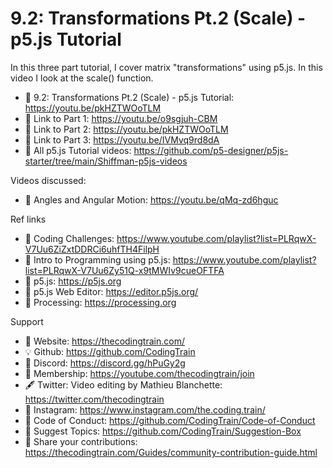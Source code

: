  # 9.2: Transformations Pt.2 (Scale) - p5.js Tutorial
 
In this three part tutorial, I cover matrix "transformations" using p5.js. In this video I look at the scale() function.

-   🔗  9.2: Transformations Pt.2 (Scale) - p5.js Tutorial: https://youtu.be/pkHZTWOoTLM
-   🎥  Link to Part 1: https://youtu.be/o9sgjuh-CBM 
-   🎥  Link to Part 2: https://youtu.be/pkHZTWOoTLM 
-   🎥  Link to Part 3: https://youtu.be/IVMvq9rd8dA 
-   🎥  All p5.js Tutorial videos: https://github.com/p5-designer/p5js-starter/tree/main/Shiffman-p5js-videos

Videos discussed:
-   🎥  Angles and Angular Motion: https://youtu.be/qMq-zd6hguc

Ref links
-   🎥  Coding Challenges: https://www.youtube.com/playlist?list=PLRqwX-V7Uu6ZiZxtDDRCi6uhfTH4FilpH
-   🎥  Intro to Programming using p5.js: https://www.youtube.com/playlist?list=PLRqwX-V7Uu6Zy51Q-x9tMWIv9cueOFTFA
-   🔗  p5.js: https://p5js.org
-   🔗  p5.js Web Editor: https://editor.p5js.org/ 
-   🔗  Processing: https://processing.org

Support
-   🚂  Website: https://thecodingtrain.com/
-   💡  Github: https://github.com/CodingTrain
-   💬  Discord: https://discord.gg/hPuGy2g
-   💖  Membership: https://youtube.com/thecodingtrain/join
-   🖋️  Twitter: Video editing by Mathieu Blanchette: https://twitter.com/thecodingtrain
-   📸  Instagram: https://www.instagram.com/the.coding.train/
-   📄  Code of Conduct: https://github.com/CodingTrain/Code-of-Conduct
-   🚩  Suggest Topics: https://github.com/CodingTrain/Suggestion-Box
-   👾  Share your contributions: https://thecodingtrain.com/Guides/community-contribution-guide.html

